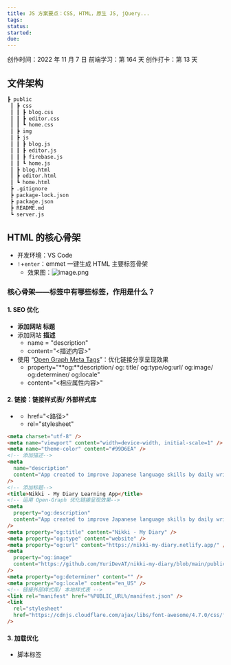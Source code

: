 ```yaml
---
title: JS 方案要点：CSS, HTML，原生 JS, jQuery...
tags:
status:
started:
due:
---
```

创作时间：2022 年 11 月 7 日
前端学习：第 164 天 
创作打卡：第 13 天
## 文件架构

```markdown
┣ public
 ┃ ┣ css
 ┃ ┃ ┣ blog.css
 ┃ ┃ ┣ editor.css
 ┃ ┃ ┗ home.css
 ┃ ┣ img
 ┃ ┣ js
 ┃ ┃ ┣ blog.js
 ┃ ┃ ┣ editor.js
 ┃ ┃ ┣ firebase.js
 ┃ ┃ ┗ home.js
 ┃ ┣ blog.html
 ┃ ┣ editor.html
 ┃ ┗ home.html
 ┣ .gitignore
 ┣ package-lock.json
 ┣ package.json
 ┣ README.md
 ┗ server.js
```

## HTML 的核心骨架
- 开发环境：VS Code
- `!`+`enter`：emmet 一键生成 HTML 主要标签骨架
   - 效果图：![image.png](https://cdn.nlark.com/yuque/0/2022/png/29677165/1667799092602-a2e20f75-5d68-4cab-a76b-8857e9937489.png#averageHue=%23282a37&clientId=ubda5d380-5cca-4&crop=0&crop=0&crop=1&crop=1&from=paste&height=122&id=uf5b3872c&margin=%5Bobject%20Object%5D&name=image.png&originHeight=243&originWidth=680&originalType=binary&ratio=1&rotation=0&showTitle=false&size=20125&status=done&style=none&taskId=u28f12d2b-8a84-47a9-a9de-c40573411ad&title=&width=340)
### 核心骨架——<head>标签中有哪些标签，作用是什么？
#### 1. SEO 优化
- **<title></title> **添加网站** 标题**
- **<meta>** 添加网站 **描述**
   - name = "description" 
   - content="<描述内容>"
- **<meta>** 使用 “[Open Graph Meta Tags](https://ahrefs.com/blog/open-graph-meta-tags/)”：优化链接分享呈现效果
   - property="**og:**description/ og: title/ og:type/og:url/ og:image/ og:determiner/ og:locale"
   - content="<相应属性内容>"
#### 2. 链接<link>：链接样式表/ 外部样式库
- **<link>**
   - href="<路径>"
   - rel="stylesheet"

```html
<meta charset="utf-8" />
<meta name="viewport" content="width=device-width, initial-scale=1" />
<meta name="theme-color" content="#99D6EA" />
<!-- 添加描述-->
<meta
  name="description"
  content="App created to improve Japanese language skills by daily writing down the users thoughts in the online journal."
/>
<!-- 添加标题-->
<title>Nikki - My Diary Learning App</title>
<!-- 运用 Open-Graph 优化链接呈现效果-->
<meta
  property="og:description"
  content="App created to improve Japanese language skills by daily writing down the users thoughts in the online journal."
/>
<meta property="og:title" content="Nikki - My Diary" />
<meta property="og:type" content="website" />
<meta property="og:url" content="https://nikki-my-diary.netlify.app/" />
<meta
  property="og:image"
  content="https://github.com/YuriDevAT/nikki-my-diary/blob/main/public/thumbnail-nikki.png"
/>
<meta property="og:determiner" content="" />
<meta property="og:locale" content="en_US" />
<!-- 链接外部样式库/ 本地样式表 -->
<link rel="manifest" href="%PUBLIC_URL%/manifest.json" />
<link
  rel="stylesheet"
  href="https://cdnjs.cloudflare.com/ajax/libs/font-awesome/4.7.0/css/font-awesome.min.css"
/>
```

#### 3. 加载优化
- 脚本标签 <script>：链接 JS 文件/ 页面交互效果库
   - src="<路径>"
### 核心骨架——<body>中的标签与结构
#### 1. 链接<a>：路由问题
- 无框架如何搭建多页面网站，实现链接页面跳转？
#### 2. 
